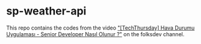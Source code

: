 # sp-weather-api
This repo contains the codes from the video ["[TechThursday] Hava Durumu Uygulaması - Senior Developer Nasıl Olunur ?"](https://www.youtube.com/watch?v=i57VVwXPCX4) on the folksdev channel.
